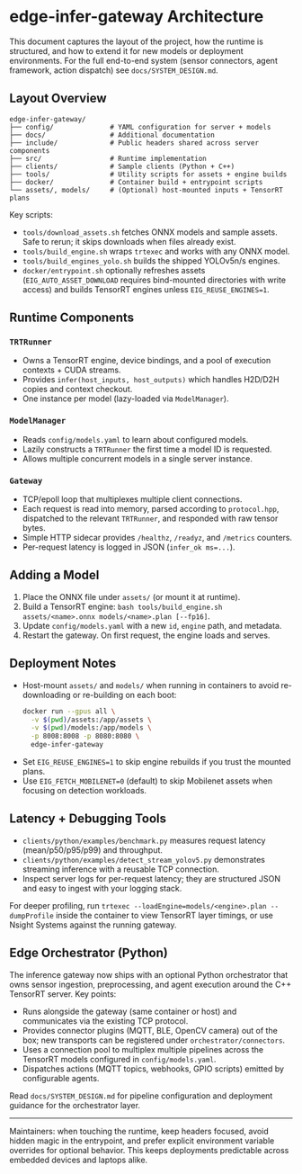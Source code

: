<!-- SPDX-License-Identifier: Apache-2.0 -->

# edge-infer-gateway Architecture

This document captures the layout of the project, how the runtime is structured, and how to extend it for new models or deployment environments. For the full end-to-end system (sensor connectors, agent framework, action dispatch) see `docs/SYSTEM_DESIGN.md`.

## Layout Overview

```
edge-infer-gateway/
├── config/              # YAML configuration for server + models
├── docs/                # Additional documentation
├── include/             # Public headers shared across server components
├── src/                 # Runtime implementation
├── clients/             # Sample clients (Python + C++)
├── tools/               # Utility scripts for assets + engine builds
├── docker/              # Container build + entrypoint scripts
└── assets/, models/     # (Optional) host-mounted inputs + TensorRT plans
```

Key scripts:
- `tools/download_assets.sh` fetches ONNX models and sample assets. Safe to rerun; it skips downloads when files already exist.
- `tools/build_engine.sh` wraps `trtexec` and works with any ONNX model.
- `tools/build_engines_yolo.sh` builds the shipped YOLOv5n/s engines.
- `docker/entrypoint.sh` optionally refreshes assets (`EIG_AUTO_ASSET_DOWNLOAD` requires bind-mounted directories with write access) and builds TensorRT engines unless `EIG_REUSE_ENGINES=1`.

## Runtime Components

### `TRTRunner`
- Owns a TensorRT engine, device bindings, and a pool of execution contexts + CUDA streams.
- Provides `infer(host_inputs, host_outputs)` which handles H2D/D2H copies and context checkout.
- One instance per model (lazy-loaded via `ModelManager`).

### `ModelManager`
- Reads `config/models.yaml` to learn about configured models.
- Lazily constructs a `TRTRunner` the first time a model ID is requested.
- Allows multiple concurrent models in a single server instance.

### `Gateway`
- TCP/epoll loop that multiplexes multiple client connections.
- Each request is read into memory, parsed according to `protocol.hpp`, dispatched to the relevant `TRTRunner`, and responded with raw tensor bytes.
- Simple HTTP sidecar provides `/healthz`, `/readyz`, and `/metrics` counters.
- Per-request latency is logged in JSON (`infer_ok ms=...`).

## Adding a Model

1. Place the ONNX file under `assets/` (or mount it at runtime).
2. Build a TensorRT engine: `bash tools/build_engine.sh assets/<name>.onnx models/<name>.plan [--fp16]`.
3. Update `config/models.yaml` with a new `id`, `engine` path, and metadata.
4. Restart the gateway. On first request, the engine loads and serves.

## Deployment Notes

- Host-mount `assets/` and `models/` when running in containers to avoid re-downloading or re-building on each boot:
  ```bash
  docker run --gpus all \
    -v $(pwd)/assets:/app/assets \
    -v $(pwd)/models:/app/models \
    -p 8008:8008 -p 8080:8080 \
    edge-infer-gateway
  ```
- Set `EIG_REUSE_ENGINES=1` to skip engine rebuilds if you trust the mounted plans.
- Use `EIG_FETCH_MOBILENET=0` (default) to skip Mobilenet assets when focusing on detection workloads.

## Latency + Debugging Tools

- `clients/python/examples/benchmark.py` measures request latency (mean/p50/p95/p99) and throughput.
- `clients/python/examples/detect_stream_yolov5.py` demonstrates streaming inference with a reusable TCP connection.
- Inspect server logs for per-request latency; they are structured JSON and easy to ingest with your logging stack.

For deeper profiling, run `trtexec --loadEngine=models/<engine>.plan --dumpProfile` inside the container to view TensorRT layer timings, or use Nsight Systems against the running gateway.

## Edge Orchestrator (Python)

The inference gateway now ships with an optional Python orchestrator that owns sensor ingestion, preprocessing, and agent execution around the C++ TensorRT server. Key points:
- Runs alongside the gateway (same container or host) and communicates via the existing TCP protocol.
- Provides connector plugins (MQTT, BLE, OpenCV camera) out of the box; new transports can be registered under `orchestrator/connectors`.
- Uses a connection pool to multiplex multiple pipelines across the TensorRT models configured in `config/models.yaml`.
- Dispatches actions (MQTT topics, webhooks, GPIO scripts) emitted by configurable agents.

Read `docs/SYSTEM_DESIGN.md` for pipeline configuration and deployment guidance for the orchestrator layer.

---
Maintainers: when touching the runtime, keep headers focused, avoid hidden magic in the entrypoint, and prefer explicit environment variable overrides for optional behavior. This keeps deployments predictable across embedded devices and laptops alike.
